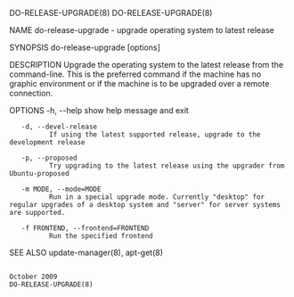 DO-RELEASE-UPGRADE(8)                                                                                                                                                                                                                                                                             DO-RELEASE-UPGRADE(8)

NAME
       do-release-upgrade - upgrade operating system to latest release

SYNOPSIS
       do-release-upgrade [options]

DESCRIPTION
       Upgrade the operating system to the latest release from the command-line.  This is the preferred command if the machine has no graphic environment or if the machine is to be upgraded over a remote connection.

OPTIONS
       -h, --help
              show help message and exit

       -d, --devel-release
              If using the latest supported release, upgrade to the development release

       -p, --proposed
              Try upgrading to the latest release using the upgrader from Ubuntu-proposed

       -m MODE, --mode=MODE
              Run in a special upgrade mode. Currently "desktop" for regular upgrades of a desktop system and "server" for server systems are supported.

       -f FRONTEND, --frontend=FRONTEND
              Run the specified frontend

SEE ALSO
       update-manager(8), apt-get(8)

                                                                                                                                                      October 2009                                                                                                                                DO-RELEASE-UPGRADE(8)
